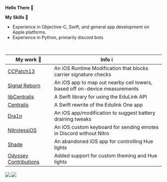 **Hello There 👋**

**My Skills 🤹**<br>
 - Experience in Objective-C, Swift, and general app development on Apple platforms.
 - Experience in Python, primarily discord bots
<br>

| My work 🚧 | Info ℹ️ |
|--------------------------------------------------|------------------------------------------------------------------------------------------------|
| [CCPatch13](https://github.com/CharlieWhile13/commcenterpatch13) | An iOS Runtime Modification that blocks carrier signature checks |
| [Signal Reborn](https://github.com/CharlieWhile13/SignalReborn) | An iOS app to map out nearby cell towers, based off on-device measurements |
| [libCentralis](https://github.com/CentralisApp/libCentralis) | A Swift library for using the EduLink API
| [Centralis](https://github.com/CentralisApp/Centralis) | A Swift rewrite of the Edulink One app
| [Dra1n](https://github.com/CharlieWhile13/Dra1nMirror) | An iOS app/modification to suggest battery draining tweaks |
| [NitrolessiOS](https://github.com/Nitroless/iOS) | An iOS custom keyboard for sending emotes in Discord without Nitro |
| [Shade](https://github.com/CharlieWhile13/Shade-App) | An abandoned iOS app for controlling Hue lights |  
| [Odyssey Contributions](https://github.com/TheOdysseyJB/Odyssey) | Added support for custom theming and Hue lights |

<a href="https://github.com/anuraghazra/github-readme-stats">
  <img align="center" src="https://github-readme-stats.vercel.app/api?username=CharlieWhile13&layout=compact&theme=tokyonight&show_icons=true&count_private=true" />
</a>
<a href="https://github.com/anuraghazra/github-readme-stats">
  <img align="center" src="https://github-readme-stats.vercel.app/api/top-langs/?username=CharlieWhile13&layout=compact&theme=tokyonight&show_icons=true&count_private=true&exclude_repo=iOS-SDK-With-Passion" />
</a>

<!--
**CharlieWhile13/CharlieWhile13** is a ✨ _special_ ✨ repository because its `README.md` (this file) appears on your GitHub profile.

